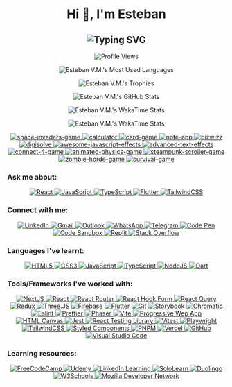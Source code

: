 <!-- Heading -->
<h1 align="center">Hi 👋, I'm Esteban</h1>

<!-- Subheading -->
<h2 align="center">
  <picture>
    <source media="(prefers-color-scheme: dark)" srcset="https://readme-typing-svg.demolab.com?font=Recursive&weight=500&size=30&pause=1000&color=FF428E&background=141321&center=true&vCenter=true&random=false&width=450&height=60&lines=A+Front-End+Developer;from+Paraguay+%F0%9F%87%B5%F0%9F%87%BE" />
    <source media="(prefers-color-scheme: light)" srcset="https://readme-typing-svg.demolab.com?font=Recursive&weight=500&size=30&pause=1000&color=657EFF&center=true&vCenter=true&random=false&width=450&height=60&lines=A+Front-End+Developer;from+Paraguay+%F0%9F%87%B5%F0%9F%87%BE" />
    <img src="https://readme-typing-svg.demolab.com?font=Recursive&weight=500&size=30&pause=1000&color=FF428E&background=141321&center=true&vCenter=true&random=false&width=450&height=60&lines=A+Front-End+Developer;from+Paraguay+%F0%9F%87%B5%F0%9F%87%BE" alt="Typing SVG" />
  </picture>
</h2>

<!-- Profile views -->
<p align="center">
  <picture>
    <source media="(prefers-color-scheme: dark)" srcset="https://komarev.com/ghpvc/?username=esteban-vm&label=Profile%20views&color=blueviolet&style=for-the-badge" />
    <source media="(prefers-color-scheme: light)" srcset="https://komarev.com/ghpvc/?username=esteban-vm&label=Profile%20views&color=brightgreen&style=for-the-badge" />
    <img src="https://komarev.com/ghpvc/?username=esteban-vm&label=Profile%20views&color=blueviolet&style=for-the-badge" alt="Profile Views" title="Profile Views" />
  </picture>
</p>

<!-- Most Used Languages -->
<p align="center">
  <picture>
    <source media="(prefers-color-scheme: dark)" srcset="https://github-readme-stats.vercel.app/api/top-langs?username=esteban-vm&show_icons=true&layout=pie&theme=radical&hide_border=true&hide=swift%2Ccmake%2Cc%2Cc%2B%2B%2Ckotlin%2Cobjective-c%2Chtml&custom_title=🚀%20My%20Most%20Used%20Languages" />
    <source media="(prefers-color-scheme: light)" srcset="https://github-readme-stats.vercel.app/api/top-langs?username=esteban-vm&show_icons=true&layout=pie&theme=graywhite&hide=swift%2Ccmake%2Cc%2Cc%2B%2B%2Ckotlin%2Cobjective-c%2Chtml&custom_title=🚀%20My%20Most%20Used%20Languages" />
    <img src="https://github-readme-stats.vercel.app/api/top-langs?username=esteban-vm&show_icons=true&layout=pie&theme=radical&hide_border=true&hide=swift%2Ccmake%2Cc%2Cc%2B%2B%2Ckotlin%2Cobjective-c%2Chtml&custom_title=🚀%20My%20Most%20Used%20Languages" alt="Esteban V.M.'s Most Used Languages" />
  </picture>
</p>

<!-- Trophies -->
<p align="center">
  <picture>
    <source media="(prefers-color-scheme: dark)" srcset="https://github-profile-trophy.vercel.app/?username=esteban-vm&theme=radical&no-frame=true&row=2&column=3&margin-w=15&margin-h=15&title=Commits%2CRepositories%2CStars%2CPullRequest%2CFollowers%2CExperience" />
    <source media="(prefers-color-scheme: light)" srcset="https://github-profile-trophy.vercel.app/?username=esteban-vm&theme=flat&row=2&column=3&margin-w=15&margin-h=15&title=Commits%2CRepositories%2CStars%2CPullRequest%2CFollowers%2CExperience" />
    <img src="https://github-profile-trophy.vercel.app/?username=esteban-vm&theme=radical&no-frame=true&row=2&column=3&margin-w=15&margin-h=15&title=Commits%2CRepositories%2CStars%2CPullRequest%2CFollowers%2CExperience" alt="Esteban V.M.'s Trophies" />
  </picture>
</p>

<!-- GitHub Stats -->
<p align="center">
  <picture>
    <source media="(prefers-color-scheme: dark)" srcset="https://github-readme-stats.vercel.app/api?username=esteban-vm&show_icons=true&hide=contribs%2Cissues&theme=radical&hide_border=true&rank_icon=github&custom_title=🚀%20My%20GitHub%20Stats" />
    <source media="(prefers-color-scheme: light)" srcset="https://github-readme-stats.vercel.app/api?username=esteban-vm&show_icons=true&hide=contribs%2Cissues&theme=graywhite&rank_icon=github&custom_title=🚀%20My%20GitHub%20Stats" />
    <img src="https://github-readme-stats.vercel.app/api?username=esteban-vm&show_icons=true&hide=contribs%2Cissues&theme=radical&hide_border=true&rank_icon=github&custom_title=🚀%20My%20GitHub%20Stats" alt="Esteban V.M.'s GitHub Stats" />
  </picture>
</p>

<!-- WakaTime Stats -->
<p align="center">
  <picture>
    <source media="(prefers-color-scheme: dark)" srcset="https://github-readme-stats.vercel.app/api/wakatime?username=esteban90&theme=radical&hide_border=true&custom_title=🚀%20My%20WakaTime%20Stats%20(last%207%20days)" />
    <source media="(prefers-color-scheme: light)" srcset="https://github-readme-stats.vercel.app/api/wakatime?username=esteban90&theme=graywhite&custom_title=🚀%20My%20WakaTime%20Stats%20(last%207%20days)" />
    <img src="https://github-readme-stats.vercel.app/api/wakatime?username=esteban90&theme=radical&hide_border=true&custom_title=🚀%20My%20WakaTime%20Stats%20(last%207%20days)" alt="Esteban V.M.'s WakaTime Stats" />
  </picture>
</p>

<!-- Random Quotes -->
<p align="center">
  <picture>
    <source media="(prefers-color-scheme: dark)" srcset="https://github-readme-quotes-bay.vercel.app/quote?theme=radical&layout=churchill&font=Gabrielle&animation=grow_out_in&quoteCategory=programming" />
    <source media="(prefers-color-scheme: light)" srcset="https://github-readme-quotes-bay.vercel.app/quote?theme=blueberry&layout=churchill&font=Gabrielle&animation=grow_out_in&quoteCategory=programming" />
    <img src="https://github-readme-quotes-bay.vercel.app/quote?theme=radical&layout=churchill&font=Gabrielle&animation=grow_out_in&quoteCategory=programming" alt="Esteban V.M.'s WakaTime Stats" />
  </picture>
</p>

<!-- Pins -->
<p align="center">
  <a href="https://github.com/esteban-vm/space-invaders-game">
    <picture>
      <source media="(prefers-color-scheme: dark)" srcset="https://github-readme-stats.vercel.app/api/pin/?username=esteban-vm&repo=space-invaders-game&theme=radical&hide_border=true" />
      <source media="(prefers-color-scheme: light)" srcset="https://github-readme-stats.vercel.app/api/pin/?username=esteban-vm&repo=space-invaders-game&theme=graywhite" />
      <img src="https://github-readme-stats.vercel.app/api/pin/?username=esteban-vm&repo=space-invaders-game&theme=radical&hide_border=true" alt="space-invaders-game" />
    </picture>
  </a>
  <a href="https://github.com/esteban-vm/calculator">
    <picture>
      <source media="(prefers-color-scheme: dark)" srcset="https://github-readme-stats.vercel.app/api/pin/?username=esteban-vm&repo=calculator&theme=radical&hide_border=true" />
      <source media="(prefers-color-scheme: light)" srcset="https://github-readme-stats.vercel.app/api/pin/?username=esteban-vm&repo=calculator&theme=graywhite" />
      <img src="https://github-readme-stats.vercel.app/api/pin/?username=esteban-vm&repo=calculator&theme=radical&hide_border=true" alt="calculator" />
    </picture>
  </a>
  <a href="https://github.com/esteban-vm/card-game">
    <picture>
      <source media="(prefers-color-scheme: dark)" srcset="https://github-readme-stats.vercel.app/api/pin/?username=esteban-vm&repo=card-game&theme=radical&hide_border=true" />
      <source media="(prefers-color-scheme: light)" srcset="https://github-readme-stats.vercel.app/api/pin/?username=esteban-vm&repo=card-game&theme=graywhite" />
      <img src="https://github-readme-stats.vercel.app/api/pin/?username=esteban-vm&repo=card-game&theme=radical&hide_border=true" alt="card-game" />
    </picture>
  </a>
  <a href="https://github.com/esteban-vm/note-app">
    <picture>
      <source media="(prefers-color-scheme: dark)" srcset="https://github-readme-stats.vercel.app/api/pin/?username=esteban-vm&repo=note-app&theme=radical&hide_border=true" />
      <source media="(prefers-color-scheme: light)" srcset="https://github-readme-stats.vercel.app/api/pin/?username=esteban-vm&repo=note-app&theme=graywhite" />
      <img src="https://github-readme-stats.vercel.app/api/pin/?username=esteban-vm&repo=note-app&theme=radical&hide_border=true" alt="note-app" />
    </picture>
  </a>
  <a href="https://github.com/esteban-vm/bizwizz">
    <picture>
      <source media="(prefers-color-scheme: dark)" srcset="https://github-readme-stats.vercel.app/api/pin/?username=esteban-vm&repo=bizwizz&theme=radical&hide_border=true" />
      <source media="(prefers-color-scheme: light)" srcset="https://github-readme-stats.vercel.app/api/pin/?username=esteban-vm&repo=bizwizz&theme=graywhite" />
      <img src="https://github-readme-stats.vercel.app/api/pin/?username=esteban-vm&repo=bizwizz&theme=radical&hide_border=true" alt="bizwizz" />
    </picture>
  </a>
  <a href="https://github.com/esteban-vm/digisolve">
    <picture>
      <source media="(prefers-color-scheme: dark)" srcset="https://github-readme-stats.vercel.app/api/pin/?username=esteban-vm&repo=digisolve&theme=radical&hide_border=true" />
      <source media="(prefers-color-scheme: light)" srcset="https://github-readme-stats.vercel.app/api/pin/?username=esteban-vm&repo=digisolve&theme=graywhite" />
      <img src="https://github-readme-stats.vercel.app/api/pin/?username=esteban-vm&repo=digisolve&theme=radical&hide_border=true" alt="digisolve" />
    </picture>
  </a>
  <a href="https://github.com/esteban-vm/awesome-javascript-effects">
    <picture>
      <source media="(prefers-color-scheme: dark)" srcset="https://github-readme-stats.vercel.app/api/pin/?username=esteban-vm&repo=awesome-javascript-effects&theme=radical&hide_border=true" />
      <source media="(prefers-color-scheme: light)" srcset="https://github-readme-stats.vercel.app/api/pin/?username=esteban-vm&repo=awesome-javascript-effects&theme=graywhite" />
      <img src="https://github-readme-stats.vercel.app/api/pin/?username=esteban-vm&repo=awesome-javascript-effects&theme=radical&hide_border=true" alt="awesome-javascript-effects" />
    </picture>
  </a>
  <a href="https://github.com/esteban-vm/advanced-text-effects">
    <picture>
      <source media="(prefers-color-scheme: dark)" srcset="https://github-readme-stats.vercel.app/api/pin/?username=esteban-vm&repo=advanced-text-effects&theme=radical&hide_border=true" />
      <source media="(prefers-color-scheme: light)" srcset="https://github-readme-stats.vercel.app/api/pin/?username=esteban-vm&repo=advanced-text-effects&theme=graywhite" />
      <img src="https://github-readme-stats.vercel.app/api/pin/?username=esteban-vm&repo=advanced-text-effects&theme=radical&hide_border=true" alt="advanced-text-effects" />
    </picture>
  </a>
  <a href="https://github.com/esteban-vm/connect-4-game">
    <picture>
      <source media="(prefers-color-scheme: dark)" srcset="https://github-readme-stats.vercel.app/api/pin/?username=esteban-vm&repo=connect-4-game&theme=radical&hide_border=true" />
      <source media="(prefers-color-scheme: light)" srcset="https://github-readme-stats.vercel.app/api/pin/?username=esteban-vm&repo=connect-4-game&theme=graywhite" />
      <img src="https://github-readme-stats.vercel.app/api/pin/?username=esteban-vm&repo=connect-4-game&theme=radical&hide_border=true" alt="connect-4-game" />
    </picture>
  </a>
  <a href="https://github.com/esteban-vm/animated-physics-game">
    <picture>
      <source media="(prefers-color-scheme: dark)" srcset="https://github-readme-stats.vercel.app/api/pin/?username=esteban-vm&repo=animated-physics-game&theme=radical&hide_border=true" />
      <source media="(prefers-color-scheme: light)" srcset="https://github-readme-stats.vercel.app/api/pin/?username=esteban-vm&repo=animated-physics-game&theme=graywhite" />
      <img src="https://github-readme-stats.vercel.app/api/pin/?username=esteban-vm&repo=animated-physics-game&theme=radical&hide_border=true" alt="animated-physics-game" />
    </picture>
  </a>
  <a href="https://github.com/esteban-vm/steampunk-scroller-game">
    <picture>
      <source media="(prefers-color-scheme: dark)" srcset="https://github-readme-stats.vercel.app/api/pin/?username=esteban-vm&repo=steampunk-scroller-game&theme=radical&hide_border=true" />
      <source media="(prefers-color-scheme: light)" srcset="https://github-readme-stats.vercel.app/api/pin/?username=esteban-vm&repo=steampunk-scroller-game&theme=graywhite" />
      <img src="https://github-readme-stats.vercel.app/api/pin/?username=esteban-vm&repo=steampunk-scroller-game&theme=radical&hide_border=true" alt="steampunk-scroller-game" />
    </picture>
  </a>
  <a href="https://github.com/esteban-vm/zombie-horde-game">
    <picture>
      <source media="(prefers-color-scheme: dark)" srcset="https://github-readme-stats.vercel.app/api/pin/?username=esteban-vm&repo=zombie-horde-game&theme=radical&hide_border=true" />
      <source media="(prefers-color-scheme: light)" srcset="https://github-readme-stats.vercel.app/api/pin/?username=esteban-vm&repo=zombie-horde-game&theme=graywhite" />
      <img src="https://github-readme-stats.vercel.app/api/pin/?username=esteban-vm&repo=zombie-horde-game&theme=radical&hide_border=true" alt="zombie-horde-game" />
    </picture>
  </a>
  <a href="https://github.com/esteban-vm/survival-game">
    <picture>
      <source media="(prefers-color-scheme: dark)" srcset="https://github-readme-stats.vercel.app/api/pin/?username=esteban-vm&repo=survival-game&theme=radical&hide_border=true" />
      <source media="(prefers-color-scheme: light)" srcset="https://github-readme-stats.vercel.app/api/pin/?username=esteban-vm&repo=survival-game&theme=graywhite" />
      <img src="https://github-readme-stats.vercel.app/api/pin/?username=esteban-vm&repo=survival-game&theme=radical&hide_border=true" alt="survival-game" />
    </picture>
  </a>
</p>

<h3 align="left">Ask me about:</h3>

<p align="center">
  <a href="https://reactjs.org/" title="React">
    <img src="https://img.shields.io/badge/React-61DAFB.svg?style=for-the-badge&logo=React&logoColor=black" alt="React" />
  </a>
  <a href="https://developer.mozilla.org/en-US/docs/Web/JavaScript/" title="JavaScript">
    <img src="https://img.shields.io/badge/JavaScript-F7DF1E.svg?style=for-the-badge&logo=JavaScript&logoColor=black" alt="JavaScript" />
  </a>
  <a href="https://www.typescriptlang.org/" title="TypeScript">
    <img src="https://img.shields.io/badge/TypeScript-3178C6.svg?style=for-the-badge&logo=TypeScript&logoColor=white" alt="TypeScript" />
  </a>
  <a href="https://flutter.dev/" title="Flutter">
    <img src="https://img.shields.io/badge/Flutter-02569B.svg?style=for-the-badge&logo=Flutter&logoColor=white" alt="Flutter" />
  </a>
  <a href="https://tailwindcss.com/" title="TailwindCSS">
    <img src="https://img.shields.io/badge/Tailwind%20CSS-06B6D4.svg?style=for-the-badge&logo=Tailwind-CSS&logoColor=white" alt="TailwindCSS" />
  </a>
</p>

<h3 align="left">Connect with me:</h3>

<p align="center">
  <a href="https://www.linkedin.com/in/vm-esteban/" title="LinkedIn">
    <img src="https://img.shields.io/badge/LinkedIn-0A66C2.svg?style=for-the-badge&logo=LinkedIn&logoColor=white" alt="LinkedIn" />
  </a>
  <a href="mailto:estebanvm1990@gmail.com?Subject=Contact%me" title="Gmail">
    <img src="https://img.shields.io/badge/Gmail-EA4335.svg?style=for-the-badge&logo=Gmail&logoColor=white" alt="Gmail" />
  </a>
  <a href="mailto:estebanvm90@outlook.com?Subject=Contact%me" title="Outlook">
    <img src="https://img.shields.io/badge/Outlook-0078D4.svg?style=for-the-badge&logo=Microsoft-Outlook&logoColor=white" alt="Outlook" />
  </a>
  <a href="https://wa.link/q3hsgu" title="WhatsApp">
    <img src="https://img.shields.io/badge/WhatsApp-25D366.svg?style=for-the-badge&logo=WhatsApp&logoColor=white" alt="WhatsApp" />
  </a>
  <a href="https://t.me/VM_Esteban" title="Telegram">
    <img src="https://img.shields.io/badge/Telegram-26A5E4.svg?style=for-the-badge&logo=Telegram&logoColor=white" alt="Telegram" />
  </a>
  <a href="https://codepen.io/esteban-vera/" title="Code Pen">
    <img src="https://img.shields.io/badge/CodePen-000000.svg?style=for-the-badge&logo=CodePen&logoColor=white" alt="Code Pen" />
  </a>
  <a href="https://codesandbox.com/estebanvm1990/" title="Code Sandbox">
    <img src="https://img.shields.io/badge/CodeSandbox-151515.svg?style=for-the-badge&logo=CodeSandbox&logoColor=white" alt="Code Sandbox" />
  </a>
  <a href="https://replit.com/@esteban-90/" title="Replit">
    <img src="https://img.shields.io/badge/Replit-F26207.svg?style=for-the-badge&logo=Replit&logoColor=white" alt="Replit" />
  </a>
  <a href="https://stackoverflow.com/users/23014685/esteban-vm/" title="Stack Overflow">
    <img src="https://img.shields.io/badge/Stack%20Overflow-F58025.svg?style=for-the-badge&logo=Stack-Overflow&logoColor=white" alt="Stack Overflow" />
  </a>
</p>

<h3 align="left">Languages I've learnt:</h3>

<p align="center">
  <a href="https://www.w3.org/html/" title="HTML5">
    <img src="https://img.shields.io/badge/HTML5-E34F26.svg?style=for-the-badge&logo=HTML5&logoColor=white" alt="HTML5" />
  </a>
  <a href="https://www.w3schools.com/css/" title="CSS3">
    <img src="https://img.shields.io/badge/CSS3-1572B6.svg?style=for-the-badge&logo=CSS3&logoColor=white" alt="CSS3" />
  </a>
  <a href="https://developer.mozilla.org/en-US/docs/Web/JavaScript/" title="JavaScript">
    <img src="https://img.shields.io/badge/JavaScript-F7DF1E.svg?style=for-the-badge&logo=JavaScript&logoColor=black" alt="JavaScript" />
  </a>
  <a href="https://www.typescriptlang.org/" title="TypeScript">
    <img src="https://img.shields.io/badge/TypeScript-3178C6.svg?style=for-the-badge&logo=TypeScript&logoColor=white" alt="TypeScript" />
  </a>
  <a href="https://nodejs.org/" title="NodeJS">
    <img src="https://img.shields.io/badge/Node.js-339933.svg?style=for-the-badge&logo=nodedotjs&logoColor=white" alt="NodeJS" />
  </a>
  <!-- <a href="https://sass-lang.com/" title="Sass">
    <img src="https://img.shields.io/badge/Sass-CC6699.svg?style=for-the-badge&logo=Sass&logoColor=white" alt="Sass" />
  </a> -->
  <a href="https://dart.dev/" title="Dart">
    <img src="https://img.shields.io/badge/Dart-0175C2.svg?style=for-the-badge&logo=Dart&logoColor=white" alt="Dart" />
  </a>
</p>

<h3 align="left">Tools/Frameworks I've worked with:</h3>

<p align="center">
  <a href="https://nextjs.org/" title="NextJS">
    <img src="https://img.shields.io/badge/Next.js-000000.svg?style=for-the-badge&logo=nextdotjs&logoColor=white" alt="NextJS" />
  </a>
  <a href="https://reactjs.org/" title="React">
    <img src="https://img.shields.io/badge/React-61DAFB.svg?style=for-the-badge&logo=React&logoColor=black" alt="React" />
  </a>
  <a href="https://reactrouter.com/" title="React Router">
    <img src="https://img.shields.io/badge/React%20Router-CA4245.svg?style=for-the-badge&logo=React-Router&logoColor=white" alt="React Router" />
  </a>
  <a href="https://react-hook-form.com/" title="React Hook Form">
    <img src="https://img.shields.io/badge/React%20Hook%20Form-EC5990.svg?style=for-the-badge&logo=React-Hook-Form&logoColor=white" alt="React Hook Form" />
  </a>
  <a href="https://tanstack.com/query/v3" title="React Query">
    <img src="https://img.shields.io/badge/React%20Query-FF4154.svg?style=for-the-badge&logo=React-Query&logoColor=white" alt="React Query" />
  </a>
  <a href="https://redux.js.org/" title="Redux">
    <img src="https://img.shields.io/badge/Redux-764ABC.svg?style=for-the-badge&logo=Redux&logoColor=white" alt="Redux" />
  </a>
  <a href="https://threejs.org/" title="Three.JS">
    <img src="https://img.shields.io/badge/Three.js-000000.svg?style=for-the-badge&logo=threedotjs&logoColor=white" alt="Three.JS" />
  </a>
  <a href="https://firebase.google.com/" title="Firebase">
    <img src="https://img.shields.io/badge/Firebase-FFCA28.svg?style=for-the-badge&logo=Firebase&logoColor=black" alt="Firebase" />
  </a>
  <a href="https://flutter.dev/" title="Flutter">
    <img src="https://img.shields.io/badge/Flutter-02569B.svg?style=for-the-badge&logo=Flutter&logoColor=white" alt="Flutter" />
  </a>
  <a href="https://git-scm.com/" title="Git">
    <img src="https://img.shields.io/badge/Git-F05032.svg?style=for-the-badge&logo=Git&logoColor=white" alt="Git" />
  </a>
  <!-- <a href="https://www.docker.com/" title="Docker">
    <img src="https://img.shields.io/badge/Docker-2496ED.svg?style=for-the-badge&logo=Docker&logoColor=white" alt="Docker" />
  </a> -->
  <a href="https://storybook.js.org/" title="Storybook">
    <img src="https://img.shields.io/badge/Storybook-FF4785.svg?style=for-the-badge&logo=Storybook&logoColor=white" alt="Storybook" />
  </a>
  <a href="https://www.chromatic.com/" title="Chromatic">
    <img src="https://img.shields.io/badge/Chromatic-FC521F.svg?style=for-the-badge&logo=Chromatic&logoColor=white" alt="Chromatic" />
  </a>
  <a href="https://eslint.org/" title="Eslint">
    <img src="https://img.shields.io/badge/ESLint-4B32C3.svg?style=for-the-badge&logo=ESLint&logoColor=white" alt="Eslint" />
  </a>
  <a href="https://prettier.io/" title="Prettier">
    <img src="https://img.shields.io/badge/Prettier-F7B93E.svg?style=for-the-badge&logo=Prettier&logoColor=black" alt="Prettier" />
  </a>
  <a href="https://phaser.io/" title="Phaser">
    <img src="https://img.shields.io/badge/Phaser-E60012.svg?style=for-the-badge&logo=Game-Developer&logoColor=white" alt="Phaser" />
  </a>
  <a href="https://v2.vitejs.dev/" title="Vite">
    <img src="https://img.shields.io/badge/Vite-646CFF.svg?style=for-the-badge&logo=Vite&logoColor=white" alt="Vite" />
  </a>
  <a href="https://developer.mozilla.org/en-US/docs/Web/Progressive_web_apps/" title="Progressive Wep App">
    <img src="https://img.shields.io/badge/PWA-5A0FC8.svg?style=for-the-badge&logo=PWA&logoColor=white" alt="Progressive Wep App" />
  </a>
  <a href="https://www.w3schools.com/html/html5_canvas.asp" title="HTML Canvas">
    <img src="https://img.shields.io/badge/Canvas-E72429.svg?style=for-the-badge&logo=Canvas&logoColor=white" alt="HTML Canvas" />
  </a>
  <a href="https://jestjs.io/" title="Jest">
    <img src="https://img.shields.io/badge/Jest-C21325.svg?style=for-the-badge&logo=Jest&logoColor=white" alt="Jest" />
  </a>
  <a href="https://testing-library.com/" title="React Testing Library">
    <img src="https://img.shields.io/badge/Testing%20Library-E33332.svg?style=for-the-badge&logo=Testing-Library&logoColor=white" alt="React Testing Library" />
  </a>
  <a href="https://vitest.dev/" title="Vitest">
    <img src="https://img.shields.io/badge/Vitest-6E9F18.svg?style=for-the-badge&logo=Vitest&logoColor=white" alt="Vitest" />
  </a>
  <a href="https://playwright.dev/" title="Playwright">
    <img src="https://img.shields.io/badge/Playwright-2EAD33.svg?style=for-the-badge&logo=Playwright&logoColor=white" alt="Playwright" />
  </a>
  <a href="https://tailwindcss.com/" title="TailwindCSS">
    <img src="https://img.shields.io/badge/Tailwind%20CSS-06B6D4.svg?style=for-the-badge&logo=Tailwind-CSS&logoColor=white" alt="TailwindCSS" />
  </a>
  <a href="https://emotion.sh/docs/styled" title="Styled Components">
    <img src="https://img.shields.io/badge/styled%20components-DB7093.svg?style=for-the-badge&logo=styled-components&logoColor=white" alt="Styled Components" />
  </a>
  <a href="https://pnpm.io/" title="PNPM">
    <img src="https://img.shields.io/badge/pnpm-F69220.svg?style=for-the-badge&logo=pnpm&logoColor=white" alt="PNPM" />
  </a>
  <a href="https://vercel.com/" title="Vercel">
    <img src="https://img.shields.io/badge/Vercel-000000.svg?style=for-the-badge&logo=Vercel&logoColor=white" alt="Vercel" />
  </a>
  <a href="https://github.com/" title="GitHub">
    <img src="https://img.shields.io/badge/GitHub-181717.svg?style=for-the-badge&logo=GitHub&logoColor=white" alt="GitHub" />
  </a>
  <!-- <a href="https://github.com/features/actions" title="GitHub Actions">
    <img src="https://img.shields.io/badge/GitHub%20Actions-2088FF.svg?style=for-the-badge&logo=GitHub-Actions&logoColor=white" alt="GitHub Actions" />
  </a> -->
  <a href="https://code.visualstudio.com/" title="Visual Studio Code">
    <img src="https://img.shields.io/badge/Visual%20Studio%20Code-007ACC.svg?style=for-the-badge&logo=Visual-Studio-Code&logoColor=white" alt="Visual Studio Code" />
  </a>
  <!-- <a href="https://www.microsoft.com/es-es/edge" title="Microsoft Edge">
    <img src="https://img.shields.io/badge/Microsoft%20Edge-0078D7.svg?style=for-the-badge&logo=Microsoft-Edge&logoColor=white" alt="Microsoft Edge" />
  </a>
  <a href="https://www.google.com/intl/es-419/chrome/" title="Google Chrome">
    <img src="https://img.shields.io/badge/Google%20Chrome-4285F4.svg?style=for-the-badge&logo=Google-Chrome&logoColor=white" alt="Google Chrome" />
  </a> -->
</p>

<h3 align="left">Learning resources:</h3>

<p align="center">
  <a href="https://www.freecodecamp.org/" title="FreeCodeCamp">
    <img src="https://img.shields.io/badge/freeCodeCamp-0A0A23.svg?style=for-the-badge&logo=freeCodeCamp&logoColor=white" alt="FreeCodeCamp" />
  </a>
  <a href="https://www.udemy.com/" title="Udemy">
    <img src="https://img.shields.io/badge/Udemy-A435F0.svg?style=for-the-badge&logo=Udemy&logoColor=white" alt="Udemy" />
  </a>
  <a href="https://www.linkedin.com/learning" title="LinkedIn Learning">
    <img src="https://img.shields.io/badge/LinkedIn%20Learning-0A66C2.svg?style=for-the-badge&logo=LinkedIn&logoColor=white" alt="LinkedIn Learning" />
  </a>
  <a href="https://www.sololearn.com/" title="SoloLearn">
    <img src="https://img.shields.io/badge/Sololearn-149EF2.svg?style=for-the-badge&logo=Sololearn&logoColor=white" alt="SoloLearn" />
  </a>
  <a href="https://en.duolingo.com/" title="Duolingo">
    <img src="https://img.shields.io/badge/Duolingo-58CC02.svg?style=for-the-badge&logo=Duolingo&logoColor=white" alt="Duolingo" />
  </a>
  <a href="https://www.w3schools.com/" title="W3Schools">
    <img src="https://img.shields.io/badge/W3Schools-04AA6D.svg?style=for-the-badge&logo=W3Schools&logoColor=white" alt="W3Schools" />
  </a>
  <a href="https://developer.mozilla.org/en-US/" title="Mozilla Developer Network">
    <img src="https://img.shields.io/badge/MDN%20Web%20Docs-000000.svg?style=for-the-badge&logo=MDN-Web-Docs&logoColor=white" alt="Mozilla Developer Network" />
  </a>
</p>

<!-- - 🌱 I’m currently learning:

  - <img src="https://img.shields.io/badge/React%20Native-61DAFB.svg?style=for-the-badge&logo=React&logoColor=black" title="React Native" alt="React Native" /> -->

<!-- - 💬 Ask me about:

  - <img src="https://img.shields.io/badge/React-61DAFB.svg?style=for-the-badge&logo=React&logoColor=black" title="React" alt="React" />
  - <img src="https://img.shields.io/badge/JavaScript-F7DF1E.svg?style=for-the-badge&logo=JavaScript&logoColor=black" title="JavaScript" alt="JavaScript" />
  - <img src="https://img.shields.io/badge/TypeScript-3178C6.svg?style=for-the-badge&logo=TypeScript&logoColor=white" title="TypeScript" alt="TypeScript" />
  - <img src="https://img.shields.io/badge/Flutter-02569B.svg?style=for-the-badge&logo=Flutter&logoColor=white" title="Flutter" alt="Flutter" />
  - <img src="https://img.shields.io/badge/Tailwind%20CSS-06B6D4.svg?style=for-the-badge&logo=Tailwind-CSS&logoColor=white" title="TailwindCSS" alt="TailwindCSS" /> -->

<!-- - 🌐 In:

  - <img src="https://img.shields.io/badge/Lang-EN-40B0C2?style=for-the-badge" alt="English" title="English" />
  - <img src="https://img.shields.io/badge/Lang-ES-801172?style=for-the-badge" alt="Spanish" title="Spanish" /> -->
